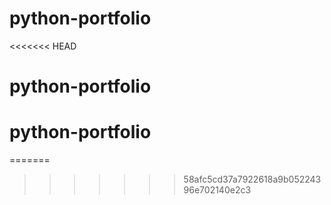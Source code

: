 # python-portfolio
<<<<<<< HEAD
# python-portfolio
# python-portfolio
=======
>>>>>>> 58afc5cd37a7922618a9b05224396e702140e2c3
